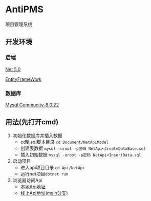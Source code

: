# AntiPMS
项目管理系统

## 开发环境
### 后端 
[Net 5.0](https://docs.microsoft.com/zh-cn/dotnet/)

[EntityFrameWork](https://www.nuget.org/packages/Microsoft.EntityFrameworkCore/)

### 数据库
[Mysql Community-8.0.22](https://dev.mysql.com/downloads/)

## 用法(先打开cmd)
1. 初始化数据库并插入数据
   + cd到sql脚本目录 `cd Document/NetApiModel`
   + 创建表数据 `mysql -uroot -p密码 NetApi<CreateDataBase.sql`
   + 插入初始数据 `mysql -uroot -p密码 NetApi<InsertData.sql`
2. 启动项目
   + 进入api项目目录 `cd Api/NetApi`
   + 运行net项目`dotnet run`
3. 浏览器访问Api
   + [本地Api地址](http://localhost:5000/swagger/index.html)
   + [线上Api地址(main分支)](http://api.qinko.club/swagger/index.html)

